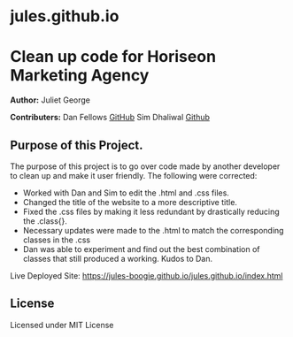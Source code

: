 # jules.github.io

# Clean up code for Horiseon Marketing Agency
 
**Author:**
Juliet George

**Contributers:**
Dan Fellows 
[GitHub](https://github.com/dfel08)
Sim Dhaliwal
[Github](https://github.com/Simsam95)



## Purpose of this Project.

The purpose of this project is to go over code made by another developer to clean up and make it user friendly. The following were corrected:

* Worked with Dan and Sim to edit the .html and .css files.
* Changed the title of the website to a more descriptive title.
* Fixed the .css files by making it less redundant by drastically reducing the .class{}. 
* Necessary updates were made to the .html to match the corresponding classes in the .css
* Dan was able to experiment and find out the best combination of classes that still produced a working. Kudos to Dan.


Live Deployed Site:
https://jules-boogie.github.io/jules.github.io/index.html


## License
Licensed under MIT License

